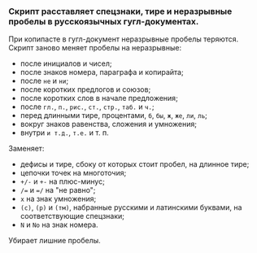 ### Скрипт расставляет спецзнаки, тире и неразрывные пробелы в русскоязычных гугл-документах.

При копипасте в гугл-документ неразрывные пробелы теряются. Скрипт заново меняет пробелы на неразрывные:

* после инициалов и чисел;
* после знаков номера, параграфа и копирайта;
* после `не` и `ни`;
* после коротких предлогов и союзов;
* после коротких слов в начале предложения;
* после `гл.`, `п.`, `рис.`, `ст.`, `стр.`, `таб.` и `ч.`;
* перед длинными тире, процентами, `б`, `бы`, `ж`, `же`, `ли`, `ль`;
* вокруг знаков равенства, сложения и умножения;
* внутри `и т.д.`, `т.е.` и т. п.

Заменяет:

* дефисы и тире, сбоку от которых стоит пробел, на длинное тире;
* цепочки точек на многоточия;
* `+/-` и `+-` на плюс-минус;
* `/=` и `=/` на "не равно";
* ` х ` на знак умножения;
* `(с)`, `(р)` и `(тм)`, набранные русскими и латинскими буквами, на соответствующие спецзнаки;
* ` N ` и ` No ` на знак номера.

Убирает лишние пробелы.
